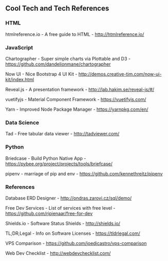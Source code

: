 ## Cool Tech and Tech References

### HTML

htmlreference.io - A free guide to HTML - http://htmlreference.io/

### JavaScript

Chartographer - Super simple charts via Plottable and D3 - https://github.com/dandelionmane/chartographer

Now UI - Nice Bootstrap 4 UI Kit - http://demos.creative-tim.com/now-ui-kit/index.html

Reveal.js - A presentation framework - http://lab.hakim.se/reveal-js/#/

vuetifyjs - Material Component Framework - https://vuetifyjs.com/

Yarn - Improved Node Package Manager - https://yarnpkg.com/en/

### Data Science

Tad - Free tabular data viewer - http://tadviewer.com/

### Python

Briedcase - Build Python Native App - https://pybee.org/project/projects/tools/briefcase/

pipenv - marriage of pip and env - https://github.com/kennethreitz/pipenv

### References

Database ERD Designer - http://ondras.zarovi.cz/sql/demo/

Free Dev Services - List of services with free level - https://github.com/ripienaar/free-for-dev

Shields.io - Software Status Shields - http://shields.io/

TL;DR;Legal - Info on Software Licenses - https://tldrlegal.com/

VPS Comparison - https://github.com/joedicastro/vps-comparison

Web Dev Checklist - http://webdevchecklist.com/